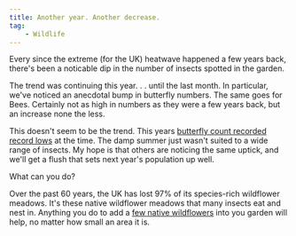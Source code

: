 ```yaml
---
title: Another year. Another decrease.
tag:
    - Wildlife
---
```


Every since the extreme (for the UK) heatwave happened a few years back, there's been a noticable dip in the number of insects spotted in the garden.

The trend was continuing this year. . . until the last month. In particular, we've noticed an anecdotal bump in butterfly numbers. The same goes for Bees. Certainly not as high in numbers as they were a few years back, but an increase none the less.

This doesn't seem to be the trend. This years [butterfly count recorded record lows](https://butterfly-conservation.org/news-and-blog/uk-butterfly-emergency-declared) at the time. The damp summer just wasn't suited to a wide range of insects. My hope is that others are noticing the same uptick, and we'll get a flush that sets next year's population up well.

What can you do?

Over the past 60 years, the UK has lost 97% of its species-rich wildflower meadows. It's these native wildflower meadows that many insects eat and nest in. Anything you do to add a [few native wildflowers](https://www.wildflower.co.uk/products/wildflower-seed-mixtures/butterfly-and-bee/) into you garden will help, no matter how small an area it is.
